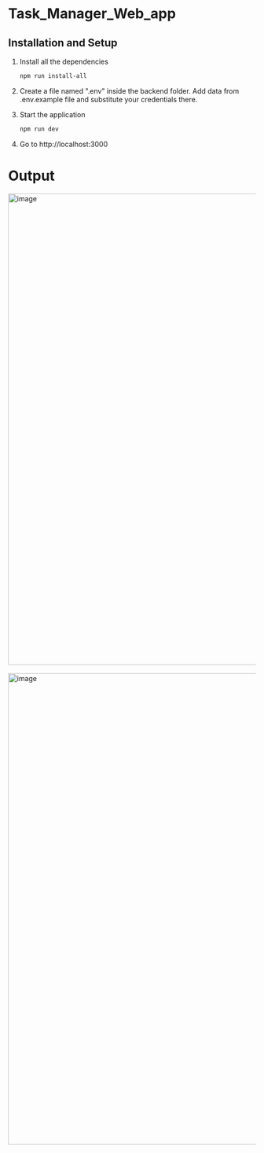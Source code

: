 # Task_Manager_Web_app

## Installation and Setup

1. Install all the dependencies

   ```sh
   npm run install-all
   ```

2. Create a file named ".env" inside the backend folder. Add data from .env.example file and substitute your credentials there.

3. Start the application

   ```sh
   npm run dev
   ```

4. Go to http://localhost:3000

# Output
<img width="959" alt="image" src="https://github.com/Somesh-008/Task_Manager_Web_app/assets/125235403/d3f6b514-3ec6-40c4-8530-9ff86755e6cf">
<br>
<br>


<img width="959" alt="image" src="https://github.com/Somesh-008/Task_Manager_Web_app/assets/125235403/31171e1c-9de3-454a-bd0e-afaaddb3e3f7">


